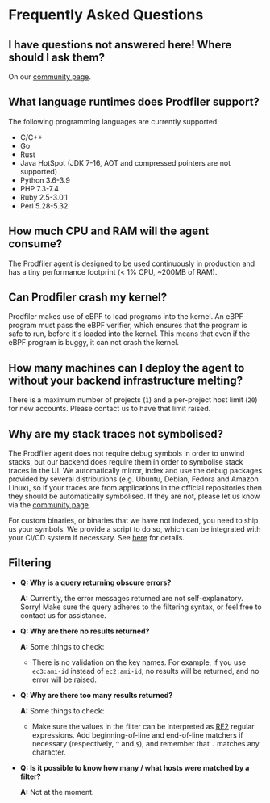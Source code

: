 # Frequently Asked Questions

## I have questions not answered here! Where should I ask them?

On our [community page](https://community.prodfiler.com).

## What language runtimes does Prodfiler support?

The following programming languages are currently supported:

* C/C++
* Go
* Rust
* Java HotSpot (JDK 7-16, AOT and compressed pointers are not supported)
* Python 3.6-3.9
* PHP 7.3-7.4
* Ruby 2.5-3.0.1
* Perl 5.28-5.32

## How much CPU and RAM will the agent consume?

The Prodfiler agent is designed to be used continuously in production and has
a tiny performance footprint (< 1% CPU, ~200MB of RAM).

## Can Prodfiler crash my kernel?

Prodfiler makes use of eBPF to load programs into the kernel. An eBPF program must
pass the eBPF verifier, which ensures that the program is safe to run, before it's
loaded into the kernel. This means that even if the eBPF program is buggy, it can
not crash the kernel.

## How many machines can I deploy the agent to without your backend infrastructure melting?

There is a maximum number of projects (`1`) and a per-project host limit (`20`)
for new accounts. Please contact us to have that limit raised.

## Why are my stack traces not symbolised? 

The Prodfiler agent does not require debug symbols in order to unwind stacks,
but our backend does require them in order to symbolise stack traces in the
UI. We automatically mirror, index and use the debug packages provided by
several distributions (e.g. Ubuntu, Debian, Fedora and Amazon Linux), so if your
traces are from applications in the official repositories then they should be
automatically symbolised. If they are not, please let us know via the [community
page](https://community.prodfiler.com). 

For custom binaries, or binaries that we have not indexed, you need to ship us
your symbols. We provide a script to do so, which can be integrated with your
CI/CD system if necessary. See [here](https://github.com/optimyze/prodfiler-documentation/blob/main/feature-reference.md#dealing-with-missing-symbols)
for details. 

## Filtering

* **Q: Why is a query returning obscure errors?**

  **A:** Currently, the error messages returned are not self-explanatory. Sorry! Make sure the query adheres to the filtering syntax, or feel free to contact us for assistance.

* **Q: Why are there no results returned?**

  **A:** Some things to check:
  * There is no validation on the key names. For example, if you use `ec3:ami-id` instead of `ec2:ami-id`, no results will be returned, and no error will be raised.

* **Q: Why are there too many results returned?**

  **A:** Some things to check:
    * Make sure the values in the filter can be interpreted as [RE2](https://github.com/google/re2/wiki/Syntax) regular expressions.
    Add beginning-of-line and end-of-line matchers if necessary (respectively, `^` and `$`), and remember that `.` matches any character.

* **Q: Is it possible to know how many / what hosts were matched by a filter?**

  **A:** Not at the moment.

